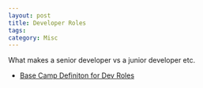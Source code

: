 ```yaml
---
layout: post
title: Developer Roles
tags: 
category: Misc
---
```


What makes a senior developer vs a junior developer etc.

* [Base Camp Definiton for Dev Roles](https://github.com/basecamp/handbook/blob/master/titles-for-programmers.md)  

